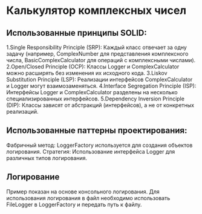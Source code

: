# Калькулятор комплексных чисел
## Использованные принципы SOLID:
1.Single Responsibility Principle (SRP): Каждый класс отвечает за одну задачу (например, ComplexNumber для представления комплексного числа, BasicComplexCalculator для операций с комплексными числами).
2.Open/Closed Principle (OCP): Классы Logger и ComplexCalculator можно расширять без изменения их исходного кода.
3.Liskov Substitution Principle (LSP): Реализации интерфейсов ComplexCalculator и Logger могут взаимозаменяться.
4.Interface Segregation Principle (ISP): Интерфейсы Logger и ComplexCalculator разделены на несколько специализированных интерфейсов.
5.Dependency Inversion Principle (DIP): Классы зависят от абстракций (интерфейсов), а не от конкретных реализаций.

## Использованные паттерны проектирования:
Фабричный метод: LoggerFactory используется для создания объектов логирования.
Стратегия: Использование интерфейса Logger для различных типов логирования.
## Логирование
Пример показан на основе консольного логирования. Для использования логирования в файл необходимо использовать FileLogger в LoggerFactory и передать путь к файлу.

